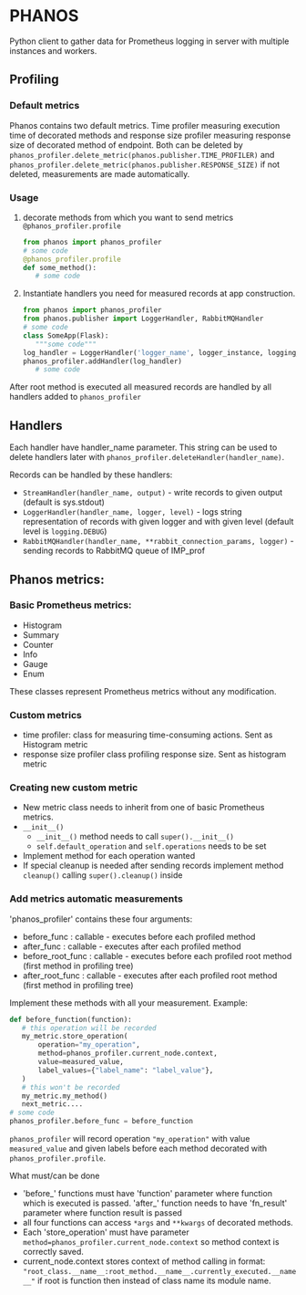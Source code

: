 # PHANOS
Python client to gather data for Prometheus logging in server with multiple instances and workers.

## Profiling

### Default metrics

Phanos contains two default metrics. Time profiler measuring execution time of
decorated methods and response size profiler measuring response size of decorated method
of endpoint. Both can be deleted by `phanos_profiler.delete_metric(phanos.publisher.TIME_PROFILER)`
and `phanos_profiler.delete_metric(phanos.publisher.RESPONSE_SIZE)` if not deleted, measurements are
made automatically.

### Usage

1. decorate methods from which you want to send metrics `@phanos_profiler.profile`
   ```python
   from phanos import phanos_profiler
   # some code
   @phanos_profiler.profile
   def some_method():
      # some code
   ```

2. Instantiate handlers you need for measured records at app construction.
   ```python      
   from phanos import phanos_profiler
   from phanos.publisher import LoggerHandler, RabbitMQHandler
   # some code
   class SomeApp(Flask):
      """some code""" 
   log_handler = LoggerHandler('logger_name', logger_instance, logging_level)
   phanos_profiler.addHandler(log_handler)    
      # some code
   ```
After root method is executed all measured records are handled by all handlers added to
`phanos_profiler`

## Handlers

Each handler have handler_name parameter. This string can be used to delete handlers later
with `phanos_profiler.deleteHandler(handler_name)`.

Records can be handled by these handlers:
 - `StreamHandler(handler_name, output)` - write records to given output (default is sys.stdout)
 - `LoggerHandler(handler_name, logger, level)` - logs string representation of records with given logger and with given level
(default level is `logging.DEBUG`) 
 - `RabbitMQHandler(handler_name, **rabbit_connection_params, logger)` - sending records to RabbitMQ queue of IMP_prof

## Phanos metrics:

### Basic Prometheus metrics:

 - Histogram
 - Summary
 - Counter
 - Info
 - Gauge
 - Enum

These classes represent Prometheus metrics without any modification.


### Custom metrics

 - time profiler: class for measuring time-consuming actions. Sent as Histogram metric
 - response size profiler class profiling response size. Sent as histogram metric
    

### Creating new custom metric

- New metric class needs to inherit from one of basic Prometheus metrics. 
- `__init__()`
  - `__init__()` method needs to call `super().__init__()`
  - `self.default_operation` and `self.operations` needs to be set
- Implement method for each operation wanted
- If special cleanup is needed after sending records implement method `cleanup()` calling `super().cleanup()` inside

### Add metrics automatic measurements

'phanos_profiler' contains these four arguments:
 
- before_func : callable - executes before each profiled method
- after_func : callable - executes after each profiled method
- before_root_func : callable - executes before each profiled root method (first method in profiling tree)
- after_root_func : callable - executes after each profiled root method (first method in profiling tree)

Implement these methods with all your measurement. Example:
   ```python
   def before_function(function):
      # this operation will be recorded
      my_metric.store_operation(
          operation="my_operation",
          method=phanos_profiler.current_node.context,
          value=measured_value,
          label_values={"label_name": "label_value"},
      )
      # this won't be recorded
      my_metric.my_method()
      next_metric....
   # some code 
   phanos_profiler.before_func = before_function
   ```

`phanos_profiler` will record operation `"my_operation"` with value `measured_value` and given labels before
each method decorated with `phanos_profiler.profile`.

What must/can be done
- 'before_' functions must have 'function' parameter where function which is executed is passed.
'after_' function needs to have 'fn_result' parameter where function result is passed
- all four functions can access `*args` and `**kwargs` of decorated methods.
- Each 'store_operation' must have parameter `method=phanos_profiler.current_node.context` so 
method context is correctly saved. 
- current_node.context stores context of method calling in format: 
`"root_class.__name__:root_method.__name__.currently_executed.__name__"` if root is function then instead of 
class name its module name.

